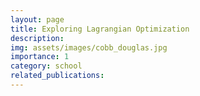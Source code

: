 ```yaml
---
layout: page
title: Exploring Lagrangian Optimization
description:
img: assets/images/cobb_douglas.jpg
importance: 1
category: school
related_publications:
---
```


